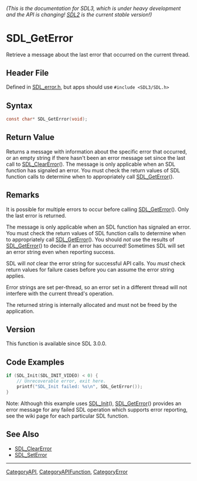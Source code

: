 ###### (This is the documentation for SDL3, which is under heavy development and the API is changing! [SDL2](https://wiki.libsdl.org/SDL2/) is the current stable version!)
# SDL_GetError

Retrieve a message about the last error that occurred on the current thread.

## Header File

Defined in [SDL_error.h](https://github.com/libsdl-org/SDL/blob/main/include/SDL3/SDL_error.h), but apps should use `#include <SDL3/SDL.h>`

## Syntax

```c
const char* SDL_GetError(void);

```

## Return Value

Returns a message with information about the specific error that occurred,
or an empty string if there hasn't been an error message set since the last
call to [SDL_ClearError](SDL_ClearError)(). The message is only applicable
when an SDL function has signaled an error. You must check the return
values of SDL function calls to determine when to appropriately call
[SDL_GetError](SDL_GetError)().

## Remarks

It is possible for multiple errors to occur before calling
[SDL_GetError](SDL_GetError)(). Only the last error is returned.

The message is only applicable when an SDL function has signaled an error.
You must check the return values of SDL function calls to determine when to
appropriately call [SDL_GetError](SDL_GetError)(). You should *not* use the
results of [SDL_GetError](SDL_GetError)() to decide if an error has
occurred! Sometimes SDL will set an error string even when reporting
success.

SDL will *not* clear the error string for successful API calls. You *must*
check return values for failure cases before you can assume the error
string applies.

Error strings are set per-thread, so an error set in a different thread
will not interfere with the current thread's operation.

The returned string is internally allocated and must not be freed by the
application.

## Version

This function is available since SDL 3.0.0.

## Code Examples

```c
if (SDL_Init(SDL_INIT_VIDEO) < 0) {
    // Unrecoverable error, exit here.
    printf("SDL_Init failed: %s\n", SDL_GetError());
}
```
Note: Although this example uses [SDL_Init](SDL_Init)(), [SDL_GetError](SDL_GetError)() provides an error message for any failed SDL operation which supports error reporting, see the wiki page for each particular SDL function.

## See Also

* [SDL_ClearError](SDL_ClearError)
* [SDL_SetError](SDL_SetError)

----
[CategoryAPI](CategoryAPI), [CategoryAPIFunction](CategoryAPIFunction), [CategoryError](CategoryError)


